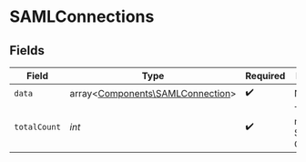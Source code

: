 # SAMLConnections


## Fields

| Field                                                                         | Type                                                                          | Required                                                                      | Description                                                                   |
| ----------------------------------------------------------------------------- | ----------------------------------------------------------------------------- | ----------------------------------------------------------------------------- | ----------------------------------------------------------------------------- |
| `data`                                                                        | array<[Components\SAMLConnection](../../Models/Components/SAMLConnection.md)> | :heavy_check_mark:                                                            | N/A                                                                           |
| `totalCount`                                                                  | *int*                                                                         | :heavy_check_mark:                                                            | Total number of SAML Connections<br/>                                         |